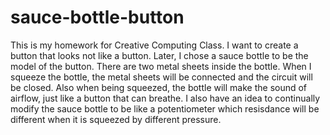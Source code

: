 # sauce-bottle-button

This is my homework for Creative Computing Class. I want to create a button that looks not like a button. Later, I chose a sauce bottle to be the model of the button. There are two metal sheets inside the bottle. When I squeeze the bottle, the metal sheets will be connected and the circuit will be closed. Also when being squeezed, the bottle will make the sound of airflow, just like a button that can breathe. I also have an idea to continually modify the sauce bottle to be like a potentiometer which resisdance will be different when it is squeezed by different pressure.
